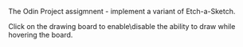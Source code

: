The Odin Project assigmnent - implement a variant of Etch-a-Sketch.

Click on the drawing board to enable\disable the ability to draw while hovering the board.

